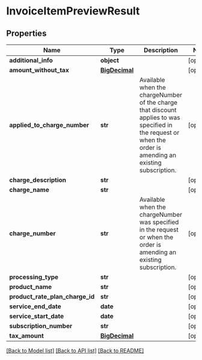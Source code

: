 # InvoiceItemPreviewResult

## Properties
Name | Type | Description | Notes
------------ | ------------- | ------------- | -------------
**additional_info** | **object** |  | [optional] 
**amount_without_tax** | [**BigDecimal**](BigDecimal.md) |  | [optional] 
**applied_to_charge_number** | **str** | Available when the chargeNumber of the charge that discount applies to was specified in the request or when the order is amending an existing subscription. | [optional] 
**charge_description** | **str** |  | [optional] 
**charge_name** | **str** |  | [optional] 
**charge_number** | **str** | Available when the chargeNumber was specified in the request or when the order is amending an existing subscription. | [optional] 
**processing_type** | **str** |  | [optional] 
**product_name** | **str** |  | [optional] 
**product_rate_plan_charge_id** | **str** |  | [optional] 
**service_end_date** | **date** |  | [optional] 
**service_start_date** | **date** |  | [optional] 
**subscription_number** | **str** |  | [optional] 
**tax_amount** | [**BigDecimal**](BigDecimal.md) |  | [optional] 

[[Back to Model list]](../README.md#documentation-for-models) [[Back to API list]](../README.md#documentation-for-api-endpoints) [[Back to README]](../README.md)

